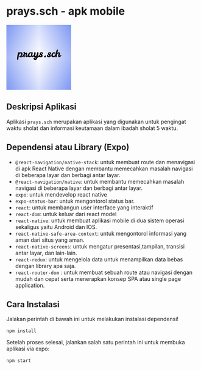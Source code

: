 # prays.sch - apk mobile

<img src="assets/icon.png" width="170">

## Deskripsi Aplikasi
Aplikasi `prays.sch` merupakan aplikasi yang digunakan untuk pengingat waktu sholat dan informasi keutamaan dalam ibadah sholat 5 waktu.

## Dependensi atau Library (Expo)
- `@react-navigation/native-stack`: untuk membuat route dan menavigasi di apk React Native dengan membantu memecahkan masalah navigasi di beberapa layar dan berbagi antar layar. 
- `@react-navigation/native`: untuk membantu memecahkan masalah navigasi di beberapa layar dan berbagi antar layar.
- `expo`: untuk mendevelop react native
- `expo-status-bar`: untuk mengontorol status bar.
- `react`: untuk membangun user interface yang interaktif
- `react-dom`: untuk keluar dari react model
- `react-native`: untuk membuat aplikasi mobile di dua sistem operasi sekaligus yaitu Android dan IOS.
- `react-native-safe-area-context`: untuk mengontorol informasi yang aman dari situs yang aman.
- `react-native-screens`: untuk mengatur presentasi,tampilan, transisi antar layar, dan lain-lain.
- `react-redux`: untuk mengelola data untuk menampilkan data bebas dengan library apa saja.
- `react-router-dom` : untuk membuat sebuah route atau navigasi dengan mudah dan cepat serta menerapkan konsep SPA atau single page application.


## Cara Instalasi
Jalakan perintah di bawah ini untuk melakukan instalasi dependensi!

```
npm install
```

Setelah proses selesai, jalankan salah satu perintah ini untuk membuka aplikasi via expo:
```
npm start
```